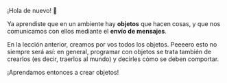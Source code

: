 ¡Hola de nuevo! :wave:

Ya aprendiste que en un ambiente hay **objetos** que hacen cosas, y que nos comunicamos con ellos mediante el **envío de mensajes**.

En la lección anterior, creamos por vos todos los objetos. Peeeero esto no siempre será así: en general, programar con objetos se trata también de crearlos (es decir, traerlos al mundo) y decirles cómo se deben comportar.

¡Aprendamos entonces a crear objetos!